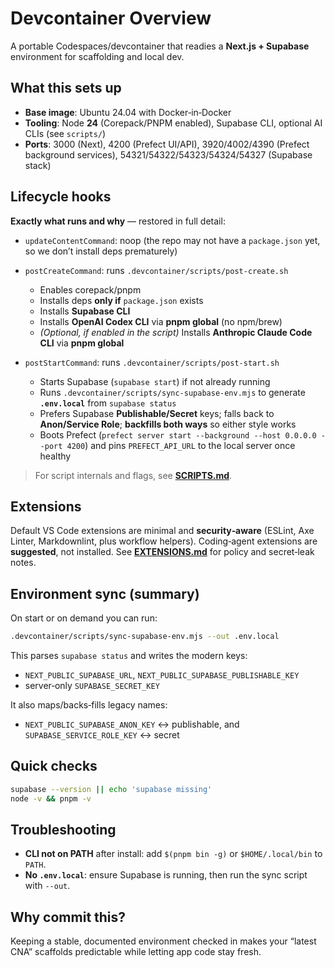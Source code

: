# Devcontainer Overview

A portable Codespaces/devcontainer that readies a **Next.js + Supabase** environment for scaffolding and local dev.

## What this sets up

* **Base image**: Ubuntu 24.04 with Docker‑in‑Docker
* **Tooling**: Node **24** (Corepack/PNPM enabled), Supabase CLI, optional AI CLIs (see `scripts/`)
* **Ports**: 3000 (Next), 4200 (Prefect UI/API), 3920/4002/4390 (Prefect background services), 54321/54322/54323/54324/54327 (Supabase stack)

## Lifecycle hooks

**Exactly what runs and why** — restored in full detail:

* `updateContentCommand`: noop (the repo may not have a `package.json` yet, so we don’t install deps prematurely)
* `postCreateCommand`: runs `.devcontainer/scripts/post-create.sh`

  * Enables corepack/pnpm
  * Installs deps **only if** `package.json` exists
  * Installs **Supabase CLI**
  * Installs **OpenAI Codex CLI** via **pnpm global** (no npm/brew)
  * *(Optional, if enabled in the script)* Installs **Anthropic Claude Code CLI** via **pnpm global**

* `postStartCommand`: runs `.devcontainer/scripts/post-start.sh`

  * Starts Supabase (`supabase start`) if not already running
  * Runs `.devcontainer/scripts/sync-supabase-env.mjs` to generate **`.env.local`** from `supabase status`
  * Prefers Supabase **Publishable/Secret** keys; falls back to **Anon/Service Role**; **backfills both ways** so either style works
  * Boots Prefect (`prefect server start --background --host 0.0.0.0 --port 4200`) and pins `PREFECT_API_URL` to the local server once healthy

> For script internals and flags, see **[SCRIPTS.md](./SCRIPTS.md)**.

## Extensions

Default VS Code extensions are minimal and **security‑aware** (ESLint, Axe Linter, Markdownlint, plus workflow helpers). Coding‑agent extensions are **suggested**, not installed. See **[EXTENSIONS.md](./EXTENSIONS.md)** for policy and secret‑leak notes.

## Environment sync (summary)

On start or on demand you can run:

```bash
.devcontainer/scripts/sync-supabase-env.mjs --out .env.local
```

This parses `supabase status` and writes the modern keys:

* `NEXT_PUBLIC_SUPABASE_URL`, `NEXT_PUBLIC_SUPABASE_PUBLISHABLE_KEY`
* server‑only `SUPABASE_SECRET_KEY`

It also maps/backs‑fills legacy names:

* `NEXT_PUBLIC_SUPABASE_ANON_KEY` ↔ publishable, and `SUPABASE_SERVICE_ROLE_KEY` ↔ secret

## Quick checks

```bash
supabase --version || echo 'supabase missing'
node -v && pnpm -v
```

## Troubleshooting

* **CLI not on PATH** after install: add `$(pnpm bin -g)` or `$HOME/.local/bin` to `PATH`.
* **No `.env.local`**: ensure Supabase is running, then run the sync script with `--out`.

## Why commit this?

Keeping a stable, documented environment checked in makes your “latest CNA” scaffolds predictable while letting app code stay fresh.
